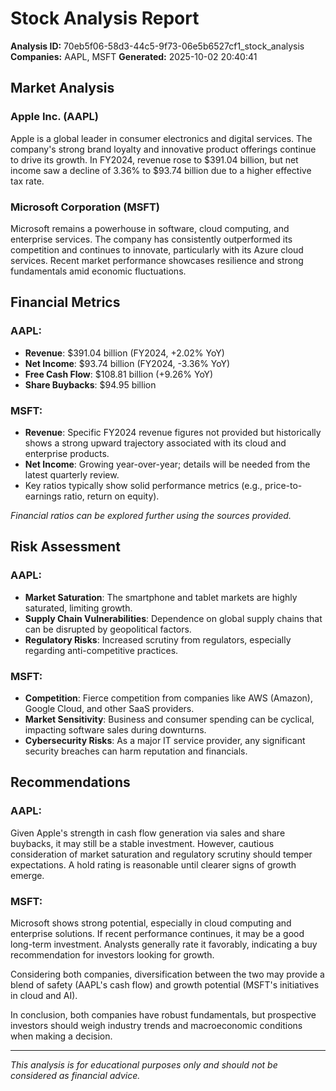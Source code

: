 # Stock Analysis Report

**Analysis ID:** 70eb5f06-58d3-44c5-9f73-06e5b6527cf1_stock_analysis
**Companies:** AAPL, MSFT
**Generated:** 2025-10-02 20:40:41

## Market Analysis
### Apple Inc. (AAPL)
Apple is a global leader in consumer electronics and digital services. The company's strong brand loyalty and innovative product offerings continue to drive its growth. In FY2024, revenue rose to $391.04 billion, but net income saw a decline of 3.36% to $93.74 billion due to a higher effective tax rate.

### Microsoft Corporation (MSFT)
Microsoft remains a powerhouse in software, cloud computing, and enterprise services. The company has consistently outperformed its competition and continues to innovate, particularly with its Azure cloud services. Recent market performance showcases resilience and strong fundamentals amid economic fluctuations.

##

## Financial Metrics
### AAPL:
- **Revenue**: $391.04 billion (FY2024, +2.02% YoY)
- **Net Income**: $93.74 billion (FY2024, -3.36% YoY)
- **Free Cash Flow**: $108.81 billion (+9.26% YoY)
- **Share Buybacks**: $94.95 billion

### MSFT:
- **Revenue**: Specific FY2024 revenue figures not provided but historically shows a strong upward trajectory associated with its cloud and enterprise products.
- **Net Income**: Growing year-over-year; details will be needed from the latest quarterly review.
- Key ratios typically show solid performance metrics (e.g., price-to-earnings ratio, return on equity).

*Financial ratios can be explored further using the sources provided.*

##

## Risk Assessment
### AAPL:
- **Market Saturation**: The smartphone and tablet markets are highly saturated, limiting growth.
- **Supply Chain Vulnerabilities**: Dependence on global supply chains that can be disrupted by geopolitical factors.
- **Regulatory Risks**: Increased scrutiny from regulators, especially regarding anti-competitive practices.
  
### MSFT:
- **Competition**: Fierce competition from companies like AWS (Amazon), Google Cloud, and other SaaS providers.
- **Market Sensitivity**: Business and consumer spending can be cyclical, impacting software sales during downturns.
- **Cybersecurity Risks**: As a major IT service provider, any significant security breaches can harm reputation and financials.

##

## Recommendations
### AAPL:
Given Apple's strength in cash flow generation via sales and share buybacks, it may still be a stable investment. However, cautious consideration of market saturation and regulatory scrutiny should temper expectations. A hold rating is reasonable until clearer signs of growth emerge.

### MSFT:
Microsoft shows strong potential, especially in cloud computing and enterprise solutions. If recent performance continues, it may be a good long-term investment. Analysts generally rate it favorably, indicating a buy recommendation for investors looking for growth. 

Considering both companies, diversification between the two may provide a blend of safety (AAPL's cash flow) and growth potential (MSFT's initiatives in cloud and AI). 

In conclusion, both companies have robust fundamentals, but prospective investors should weigh industry trends and macroeconomic conditions when making a decision.

---
*This analysis is for educational purposes only and should not be considered as financial advice.*
